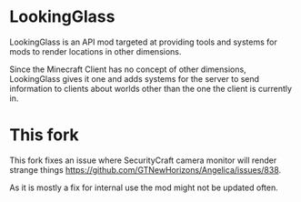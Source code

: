 # LookingGlass

LookingGlass is an API mod targeted at providing tools and systems for mods to render locations in other dimensions.

Since the Minecraft Client has no concept of other dimensions, LookingGlass gives it one and adds systems for the server to send information to clients about worlds other than the one the client is currently in.

# This fork

This fork fixes an issue where SecurityCraft camera monitor will render strange things https://github.com/GTNewHorizons/Angelica/issues/838.

As it is mostly a fix for internal use the mod might not be updated often.
